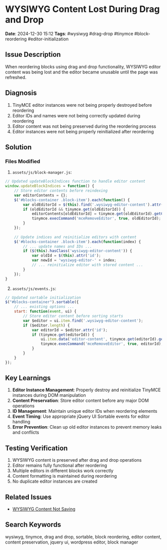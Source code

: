 # WYSIWYG Content Lost During Drag and Drop
**Date**: 2024-12-30 15:12
**Tags**: #wysiwyg #drag-drop #tinymce #block-reordering #editor-initialization

## Issue Description
When reordering blocks using drag and drop functionality, WYSIWYG editor content was being lost and the editor became unusable until the page was refreshed.

## Diagnosis
1. TinyMCE editor instances were not being properly destroyed before reordering
2. Editor IDs and names were not being correctly updated during reordering
3. Editor content was not being preserved during the reordering process
4. Editor instances were not being properly reinitialized after reordering

## Solution
### Files Modified

1. `assets/js/block-manager.js`:
```javascript
// Updated updateBlockIndices function to handle editor content
window.updateBlockIndices = function() {
    // Store editor contents before reindexing
    var editorContents = {};
    $('#blocks-container .block-item').each(function() {
        var oldEditorId = $(this).find('.wysiwyg-editor-content').attr('id');
        if (oldEditorId && tinymce.get(oldEditorId)) {
            editorContents[oldEditorId] = tinymce.get(oldEditorId).getContent();
            tinymce.execCommand('mceRemoveEditor', true, oldEditorId);
        }
    });
    
    // Update indices and reinitialize editors with content
    $('#blocks-container .block-item').each(function(index) {
        // ... update names and IDs ...
        if ($(this).hasClass('wysiwyg-editor-content')) {
            var oldId = $(this).attr('id');
            var newId = 'wysiwyg-editor-' + index;
            // ... reinitialize editor with stored content ...
        }
    });
}
```

2. `assets/js/events.js`:
```javascript
// Updated sortable initialization
$("#blocks-container").sortable({
    // ... existing options ...
    start: function(event, ui) {
        // Store editor content before sorting starts
        var $editor = ui.item.find('.wysiwyg-editor-content');
        if ($editor.length) {
            var editorId = $editor.attr('id');
            if (tinymce.get(editorId)) {
                ui.item.data('editor-content', tinymce.get(editorId).getContent());
                tinymce.execCommand('mceRemoveEditor', true, editorId);
            }
        }
    }
});
```

## Key Learnings
1. **Editor Instance Management**: Properly destroy and reinitialize TinyMCE instances during DOM manipulation
2. **Content Preservation**: Store editor content before any major DOM operations
3. **ID Management**: Maintain unique editor IDs when reordering elements
4. **Event Timing**: Use appropriate jQuery UI Sortable events for editor handling
5. **Error Prevention**: Clean up old editor instances to prevent memory leaks and conflicts

## Testing Verification
1. WYSIWYG content is preserved after drag and drop operations
2. Editor remains fully functional after reordering
3. Multiple editors in different blocks work correctly
4. Content formatting is maintained during reordering
5. No duplicate editor instances are created

## Related Issues
- [WYSIWYG Content Not Saving](wysiwyg-save-issue-20241230-1511.md)

## Search Keywords
wysiwyg, tinymce, drag and drop, sortable, block reordering, editor content, content preservation, jquery ui, wordpress editor, block manager 
